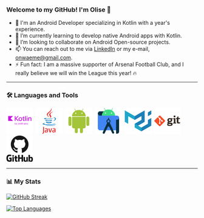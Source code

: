 ### Welcome to my GitHub! I'm Olise 👋

- 🔭 I'm an Android Developer specializing in Kotlin with a year's experience.
- 🌱 I’m currently learning to develop native Android apps with Kotlin.
- 👯 I’m looking to collaborate on Android Open-source projects.
- 📫 You can reach out to me via [LinkedIn](https://linkedin.com/in/olisemeka-nwaeme) or my e-mail, onwaeme@gmail.com.
- ⚡ Fun fact: I am a massive supporter of Arsenal Football Club, and I really believe we will win the League this year! :fire:
---

### :hammer_and_wrench: Languages and Tools

<div>
      <img src="https://github.com/devicons/devicon/blob/master/icons/kotlin/kotlin-plain-wordmark.svg" title="Kotlin" alt="Kotlin" width="70" height="70"/>&nbsp;
      <img src="https://github.com/devicons/devicon/blob/master/icons/java/java-original-wordmark.svg" title="Java" alt="Java " width="70" height="70"/>&nbsp;
      <img src="https://github.com/devicons/devicon/blob/master/icons/android/android-plain.svg" title="Android" alt="Android" width="70" height="70"/>&nbsp;
      <img src="https://github.com/devicons/devicon/blob/master/icons/androidstudio/androidstudio-original.svg" title="Android Studio" alt="Android Studio" width="70" height="70"/>&nbsp;
      <img src="https://github.com/devicons/devicon/blob/master/icons/materialui/materialui-original.svg" title="Material UI" alt="Material UI" width="70" height="70"/>&nbsp;
      <img src="https://github.com/devicons/devicon/blob/master/icons/git/git-original-wordmark.svg" title="Git" **alt="Git" width="70" height="70"/>&nbsp;
      <img src="https://github.com/devicons/devicon/blob/master/icons/github/github-original-wordmark.svg" title="GitHub"  alt="GitHub" width="70" height="70"/>
</div>

---


### 📊 My Stats 

[![GitHub Streak](http://github-readme-streak-stats.herokuapp.com?user=nwaeme-olise&theme=dark&background=000000)](https://git.io/streak-stats)

[![Top Languages](https://github-readme-stats.vercel.app/api/top-langs/?username=nwaeme-olise&theme=dark&background=000000)](https://github.com/anuraghazra/github-readme-stats)

          
          
